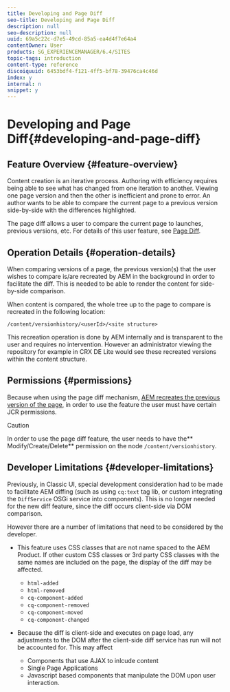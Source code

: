 ```yaml
---
title: Developing and Page Diff
seo-title: Developing and Page Diff
description: null
seo-description: null
uuid: 69a5c22c-d7e5-49cd-85a5-ea4d4f7e64a4
contentOwner: User
products: SG_EXPERIENCEMANAGER/6.4/SITES
topic-tags: introduction
content-type: reference
discoiquuid: 6453bdf4-f121-4ff5-bf78-39476ca4c46d
index: y
internal: n
snippet: y
---
```


# Developing and Page Diff{#developing-and-page-diff}

## Feature Overview {#feature-overview}

Content creation is an iterative process. Authoring with efficiency requires being able to see what has changed from one iteration to another. Viewing one page version and then the other is inefficient and prone to error. An author wants to be able to compare the current page to a previous version side-by-side with the differences highlighted.

The page diff allows a user to compare the current page to launches, previous versions, etc. For details of this user feature, see [Page Diff](../../../sites/authoring/using/page-diff.md).

## Operation Details {#operation-details}

When comparing versions of a page, the previous version(s) that the user wishes to compare is/are recreated by AEM in the background in order to facilitate the diff. This is needed to be able to render the content for side-by-side comparison.

When content is compared, the whole tree up to the page to compare is recreated in the following location:

`/content/versionhistory/<userId>/<site structure>`

This recreation operation is done by AEM internally and is transparent to the user and requires no intervention. However an administrator viewing the repository for example in CRX DE Lite would see these recreated versions within the content structure.

## Permissions {#permissions}

Because when using the page diff mechanism, [AEM recreates the previous version of the page,](../../../sites/developing/using/pagediff.md#main-pars-header) in order to use the feature the user must have certain JCR permissions.

>[!CAUTION]
>
>In order to use the page diff feature, the user needs to have the** Modify/Create/Delete** permission on the node `/content/versionhistory`.

## Developer Limitations {#developer-limitations}

Previously, in Classic UI, special development consideration had to be made to facilitate AEM diffing (such as using `cq:text` tag lib, or custom integrating the `DiffService` OSGi service into components). This is no longer needed for the new diff feature, since the diff occurs client-side via DOM comparison.

However there are a number of limitations that need to be considered by the developer.

* This feature uses CSS classes that are not name spaced to the AEM Product. If other custom CSS classes or 3rd party CSS classes with the same names are included on the page, the display of the diff may be affected.

    * `html-added`
    * `html-removed`
    * `cq-component-added`
    * `cq-component-removed`
    * `cq-component-moved`
    * `cq-component-changed`

* Because the diff is client-side and executes on page load, any adjustments to the DOM after the client-side diff service has run will not be accounted for. This may affect

    * Components that use AJAX to inlcude content
    * Single Page Applications
    * Javascript based components that manipulate the DOM upon user interaction.

